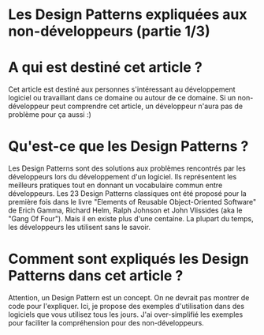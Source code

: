 # Les Design Patterns expliquées aux non-développeurs (partie 1/3)

# A qui est destiné cet article ?

Cet article est destiné aux personnes s'intéressant au développement logiciel ou travaillant dans ce domaine ou autour de ce domaine. Si un non-développeur peut comprendre cet article, un développeur n'aura pas de problème pour ça aussi :)

# Qu'est-ce que les Design Patterns ?

Les Design Patterns sont des solutions aux problèmes rencontrés par les développeurs lors du développement d'un logiciel. Ils représentent les meilleurs pratiques tout en donnant un vocabulaire commun entre développeurs. Les 23 Design Patterns classiques ont été proposé pour la première fois dans le livre "Elements of Reusable Object-Oriented Software" de Erich Gamma, Richard Helm, Ralph Johnson et John Vlissides (aka le "Gang Of Four"). Mais il en existe plus d'une centaine. La plupart du temps, les développeurs les utilisent sans le savoir.

# Comment sont expliqués les Design Patterns dans cet article ?

Attention, un Design Pattern est un concept. On ne devrait pas montrer de code pour l'expliquer. Ici, je propose des exemples d'utilisation dans des logiciels que vous utilisez tous les jours. J'ai over-simplifié les exemples pour faciliter la compréhension pour des non-développeurs.
